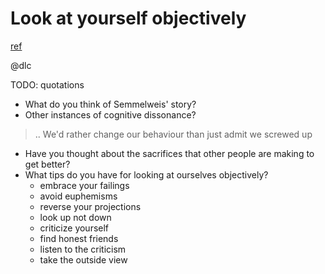 # Look at yourself objectively
[ref](http://www.aaronsw.com/weblog/semmelweis)

@dlc

TODO: quotations
>

- What do you think of Semmelweis' story?
- Other instances of cognitive dissonance?
> .. We'd rather change our behaviour than just admit we screwed up
- Have you thought about the sacrifices that other people are making to get better?
- What tips do you have for looking at ourselves objectively?
  * embrace your failings
  * avoid euphemisms
  * reverse your projections
  * look up not down
  * criticize yourself
  * find honest friends
  * listen to the criticism
  * take the outside view